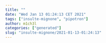 ```yaml
---
title: ""
date: "Wed Jan 13 01:24:13 CET 2021"
tags: ["insulte-mignone", "pipotron"]
author: m1ch3l
categories: ["generated"]
slug: "insulte-mignone/2021-01-13-01:24:13"
---
```




